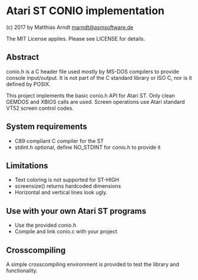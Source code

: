 # Atari ST CONIO implementation

(c) 2017 by Matthias Arndt <marndt@asmsoftware.de>

The MIT License applies. Please see LICENSE for details.


## Abstract
conio.h is a C header file used mostly by MS-DOS compilers to provide 
console input/output. It is not part of the C standard library or ISO C, 
nor is it defined by POSIX.

This project implements the basic conio.h API for Atari ST.
Only clean GEMDOS and XBIOS calls are used.
Screen operations use Atari standard VT52 screen control codes.

## System requirements

- C89 compliant C compiler for the ST
- stdint.h optional, define NO_STDINT for conio.h to provide it

## Limitations

- Text coloring is not supported for ST-HIGH
- screensize() returns hardcoded dimensions
- Horizontal and vertical lines look ugly.

## Use with your own Atari ST programs

- Use the provided conio.h
- Compile and link conio.c with your project

## Crosscompiling

A simple crosscompiling environment is provided to test the library and
functionality.
